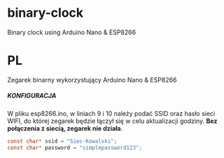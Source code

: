 # binary-clock
Binary clock using Arduino Nano &amp; ESP8266

# PL 
Zegarek binarny wykorzystujący Arduino Nano & ESP8266

##### KONFIGURACJA
W pliku esp8266.ino, w liniach 9 i 10 należy podać SSID oraz hasło sieci WIFI, do której zegarek będzie łączył się w celu aktualizacji godziny. **Bez połączenia z siecią, zegarek nie działa**.
```c
const char* ssid = "Siec-Kowalski";
const char* password = "simplepassword123";
```
